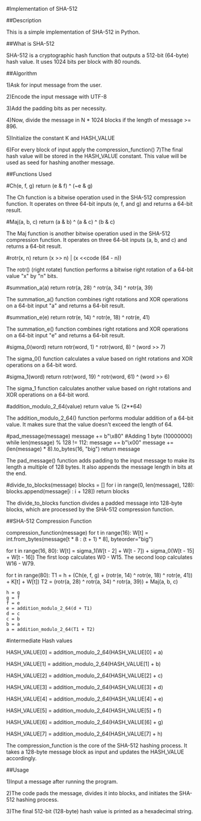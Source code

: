 #Implementation of SHA-512

##Description

This is a simple implementation of SHA-512 in Python.

##What is SHA-512

SHA-512 is a cryptographic hash function that outputs a 512-bit (64-byte) hash value. It uses 1024 bits per block with 80 rounds.

##Algorithm

1)Ask for input message from the user.

2)Encode the input message with UTF-8

3)Add the padding bits as per necessity.

4)Now, divide the message in N \* 1024 blocks if the length of message >= 896.

5)Initialize the constant K and HASH_VALUE

6)For every block of input apply the compression_function()
7)The final hash value will be stored in the HASH_VALUE constant. This value will be used as seed for hashing another message.

##Functions Used

#Ch(e, f, g)
return (e & f) ^ (~e & g)

The Ch function is a bitwise operation used in the SHA-512 compression function. It operates on three 64-bit inputs (e, f, and g) and returns a 64-bit result.

#Maj(a, b, c)
return (a & b) ^ (a & c) ^ (b & c)

The Maj function is another bitwise operation used in the SHA-512 compression function. It operates on three 64-bit inputs (a, b, and c) and returns a 64-bit result.

#rotr(x, n)
return (x >> n) | (x <<code (64 - n))

The rotr() (right rotate) function performs a bitwise right rotation of a 64-bit value "x" by "n" bits.

#summation_a(a)
return rotr(a, 28) ^ rotr(a, 34) ^ rotr(a, 39)

The summation_a() function combines right rotations and XOR operations on a 64-bit input "a" and returns a 64-bit result.

#summation_e(e)
return rotr(e, 14) ^ rotr(e, 18) ^ rotr(e, 41)

The summation_e() function combines right rotations and XOR operations on a 64-bit input "e" and returns a 64-bit result.

#sigma_0(word)
return rotr(word, 1) ^ rotr(word, 8) ^ (word >> 7)

The sigma_0() function calculates a value based on right rotations and XOR operations on a 64-bit word.

#sigma_1(word)
return rotr(word, 19) ^ rotr(word, 61) ^ (word >> 6)

The sigma_1 function calculates another value based on right rotations and XOR operations on a 64-bit word.

#addition_modulo_2_64(value)
return value % (2**64)

The addition_modulo_2_64() function performs modular addition of a 64-bit value. It makes sure that the value doesn't exceed the length of 64.

#pad_message(message)
message += b"\x80" #Adding 1 byte (10000000)
while len(message) % 128 != 112:
    message += b"\x00"
message += (len(message) * 8).to_bytes(16, "big")
return message

The pad_message() function adds padding to the input message to make its length a multiple of 128 bytes. It also appends the message length in bits at the end.

#divide_to_blocks(message)
blocks = []
for i in range(0, len(message), 128):
    blocks.append(message[i : i + 128])
return blocks

The divide_to_blocks function divides a padded message into 128-byte blocks, which are processed by the SHA-512 compression function.

##SHA-512 Compression Function

compression_function(message)
for t in range(16):
    W[t] = int.from_bytes(message[t * 8 : (t + 1) * 8], byteorder="big")

for t in range(16, 80):
    W[t] = sigma_1(W[t - 2] + W[t - 7]) + sigma_0(W[t - 15] + W[t - 16])
The first loop calculates W0 - W15. The second loop calculates W16 - W79.

for t in range(80):
    T1 = h + (Ch(e, f, g) + (rotr(e, 14) ^ rotr(e, 18) ^ rotr(e, 41)) + K[t] + W[t])
    T2 = (rotr(a, 28) ^ rotr(a, 34) ^ rotr(a, 39)) + Maj(a, b, c)

    h = g
    g = f
    f = e
    e = addition_modulo_2_64(d + T1)
    d = c
    c = b
    b = a
    a = addition_modulo_2_64(T1 + T2)

#intermediate Hash values

HASH_VALUE[0] = addition_modulo_2_64(HASH_VALUE[0] + a)

HASH_VALUE[1] = addition_modulo_2_64(HASH_VALUE[1] + b)

HASH_VALUE[2] = addition_modulo_2_64(HASH_VALUE[2] + c)

HASH_VALUE[3] = addition_modulo_2_64(HASH_VALUE[3] + d)

HASH_VALUE[4] = addition_modulo_2_64(HASH_VALUE[4] + e)

HASH_VALUE[5] = addition_modulo_2_64(HASH_VALUE[5] + f)

HASH_VALUE[6] = addition_modulo_2_64(HASH_VALUE[6] + g)

HASH_VALUE[7] = addition_modulo_2_64(HASH_VALUE[7] + h)

The compression_function is the core of the SHA-512 hashing process. It takes a 128-byte message block as input and updates the HASH_VALUE accordingly.

##Usage

1)Input a message after running the program.

2)The code pads the message, divides it into blocks, and initiates the SHA-512 hashing process.

3)The final 512-bit (128-byte) hash value is printed as a hexadecimal string.
